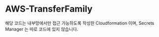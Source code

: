 # AWS-TransferFamily

해당 코드는 내부망에서만 접근 가능하도록 작성한 Cloudformation 이며, Secrets Manager 는 따로 코드에 있지 않습니다.
